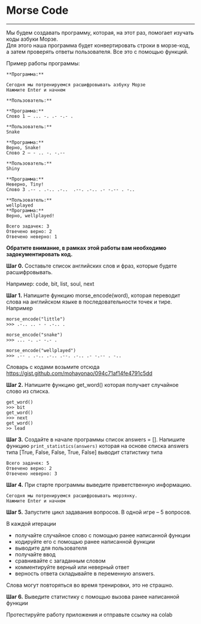 # Morse Code <br>

---
Мы будем создавать программу, которая, на этот раз, помогает изучать коды азбуки Морзе. <br>
Для этого наша программа будет конвертировать строки в морзе-код, <br>
а затем проверять ответы пользователя. Все это с помощью функций. <br>

Пример работы программы:

```
**Программа:**

Сегодня мы потренируемся расшифровывать азбуку Морзе
Нажмите Enter и начнем

**Пользователь:**

**Программа:**
Слово 1 – ... -. .- -.- .

**Пользователь:**
Snake

**Программа:**
Верно, Snake!
Слово 2 – - .. -. -.--

**Пользователь:**
Shiny

**Программа:**
Неверно, Tiny!
Слово 3 .-- . .-.. .-..  .--. .-.. .- -.-- . -..

**Пользователь:**
wellplayed
**Программа:**
Верно, wellplayed!

Всего задачек: 3
Отвечено верно: 2
Отвечено неверно: 1
```

**Обратите внимание, в рамках этой работы вам необходимо задокументировать код.**

**Шаг 0.** Составьте список английских слов и фраз, которые будете расшифровывать.

Например: code, bit, list, soul, next

**Шаг 1.** Напишите функцию morse_encode(word), которая переводит слова на английском языке в последовательности точек и тирe. Например

```
morse_encode("little")
>>> .-.. .. - - .-.. .
```

```
morse_encode("snake")
>>> ... -. .- -.- .
```

```
morse_encode("wellplayed")
>>> .-- . .-.. .-.. .--. .-.. .- -.-- . -..
```

Словарь с кодами возьмите отсюда
https://gist.github.com/mohayonao/094c71af14fe4791c5dd

**Шаг 2.** Напишите функцию get_word() которая получает случайное слово из списка.

```
get_word()
>>> bit
get_word()
>>> next
get_word()
>> lead
```

**Шаг 3.** Создайте в начале программы список answers = []. Напишите функцию `print_statistics(answers)` которая на основе списка answers типа [True, False, False, True, False] выводит статистику типа

```
Всего задачек: 5
Отвечено верно: 2
Отвечено неверно: 3
```

**Шаг 4.**  При старте программы выведите приветственную информацию.

```
Сегодня мы потренируемся расшифровывать морзянку.
Нажмите Enter и начнем
```

**Шаг 5.** Запустите цикл задавания вопросов. В одной игре – 5 вопросов.

В каждой итерации 

- получайте случайное слово с помощью ранее написанной функции
- кодируйте его с помощью ранее написанной функции
- выводите для пользователя
- получайте ввод
- сравнивайте с загаданным словом
- комментируйте верный или неверный ответ
- верность ответа складывайте в переменную answers.

Слова могут повторяться во время тренировки, это не страшно.

**Шаг 6.** Выведите статистику с помощью вызова ранее написанной функции

Протестируйте работу приложения и отправьте ссылку на colab

